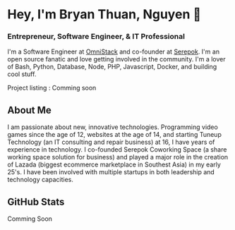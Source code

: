# Hey, I'm Bryan Thuan, Nguyen 👋

### Entrepreneur, Software Engineer, & IT Professional

I'm a Software Engineer at [OmniStack](https://www.omniStack.co) and co-founder at [Serepok](https://serepok.com). I'm an open source fanatic and love getting involved in the community. I'm a lover of Bash, Python, Database, Node, PHP, Javascript, Docker, and building cool stuff.

Project listing :
Comming soon

## About Me

I am passionate about new, innovative technologies. Programming video games since the age of 12, websites at the age of 14, and starting Tuneup Technology (an IT consulting and repair business) at 16, I have years of experience in technology. I co-founded Serepok Coworking Space (a share working space solution for business) and played a major role in the creation of Lazada (biggest ecommerce marketplace in Southest Asia) in my early 25's. I have been involved with multiple startups in both leadership and technology capacities.

## GitHub Stats

Comming Soon

